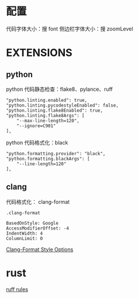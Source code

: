 # 配置
代码字体大小：搜 font
侧边栏字体大小：搜 zoomLevel

# EXTENSIONS
## python
python 代码静态检查：flake8、pylance、ruff
```shell
"python.linting.enabled": true,
"python.linting.pycodestyleEnabled": false,
"python.linting.flake8Enabled": true,
"python.linting.flake8Args": [
    "--max-line-length=120",
    "--ignore=C901"
],
```

python 代码格式化：black
```shell
"python.formatting.provider": "black",
"python.formatting.blackArgs": [
    "--line-length=120"
],
```

## clang
代码格式化： clang-format
```shell
.clang-format

BasedOnStyle: Google
AccessModifierOffset: -4
IndentWidth: 4
ColumnLimit: 0
```
[Clang-Format Style Options](https://clang.llvm.org/docs/ClangFormatStyleOptions.html)


# rust
[ruff rules](https://beta.ruff.rs/docs/rules/#mccabe-c90)  
